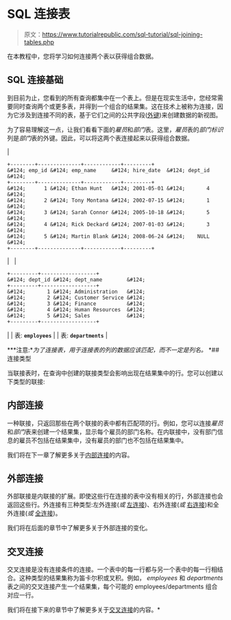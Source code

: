 # SQL 连接表

> 原文：<https://www.tutorialrepublic.com/sql-tutorial/sql-joining-tables.php>

在本教程中，您将学习如何连接两个表以获得组合数据。

## SQL 连接基础

到目前为止，您看到的所有查询都集中在一个表上。但是在现实生活中，您经常需要同时查询两个或更多表，并得到一个组合的结果集。这在技术上被称为连接，因为它涉及到连接不同的表，基于它们之间的公共字段([外键](sql-constraints.php#foreign-key))来创建数据的新视图。

为了容易理解这一点，让我们看看下面的*雇员*和*部门*表。这里，*雇员*表的*部门标识*列是*部门*表的外键。因此，可以将这两个表连接起来以获得组合数据。

| 

```
+--------+--------------+------------+---------+
&#124; emp_id &#124; emp_name     &#124; hire_date  &#124; dept_id &#124;
+--------+--------------+------------+---------+
&#124;      1 &#124; Ethan Hunt   &#124; 2001-05-01 &#124;       4 &#124;
&#124;      2 &#124; Tony Montana &#124; 2002-07-15 &#124;       1 &#124;
&#124;      3 &#124; Sarah Connor &#124; 2005-10-18 &#124;       5 &#124;
&#124;      4 &#124; Rick Deckard &#124; 2007-01-03 &#124;       3 &#124;
&#124;      5 &#124; Martin Blank &#124; 2008-06-24 &#124;    NULL &#124;
+--------+--------------+------------+---------+

```

 |   | 

```
+---------+------------------+
&#124; dept_id &#124; dept_name        &#124;
+---------+------------------+
&#124;       1 &#124; Administration   &#124;
&#124;       2 &#124; Customer Service &#124;
&#124;       3 &#124; Finance          &#124;
&#124;       4 &#124; Human Resources  &#124;
&#124;       5 &#124; Sales            &#124;
+---------+------------------+

```

 |
| 表: **`employees`** |  | 表: **`departments`** |

 ***注意:**为了连接表，用于连接表的列的数据应该匹配，而不一定是列名。*  *## 连接类型

当联接表时，在查询中创建的联接类型会影响出现在结果集中的行。您可以创建以下类型的联接:

## 内部连接

一种联接，只返回那些在两个联接的表中都有匹配项的行。例如，您可以连接*雇员*和*部门*表来创建一个结果集，显示每个雇员的部门名称。在内联接中，没有部门信息的雇员不包括在结果集中，没有雇员的部门也不包括在结果集中。

我们将在下一章了解更多关于[内部连接](sql-inner-join-operation.php)的内容。

## 外部连接

外部联接是内联接的扩展。即使这些行在连接的表中没有相关的行，外部连接也会返回这些行。外连接有三种类型:左外连接(*或* [左连接](sql-left-join-operation.php))、右外连接(*或* [右连接](sql-right-join-operation.php))和全外连接(*或* [全连接](sql-full-join-operation.php))。

我们将在后面的章节中了解更多关于外部连接的变化。

## 交叉连接

交叉连接是没有连接条件的连接。一个表中的每一行都与另一个表中的每一行相结合。这种类型的结果集称为笛卡尔积或叉积。例如， *employees* 和 *departments* 表之间的交叉连接产生一个结果集，每个可能的 employees/departments 组合对应一行。

我们将在接下来的章节中了解更多关于[交叉连接](sql-cross-join-operation.php)的内容。*